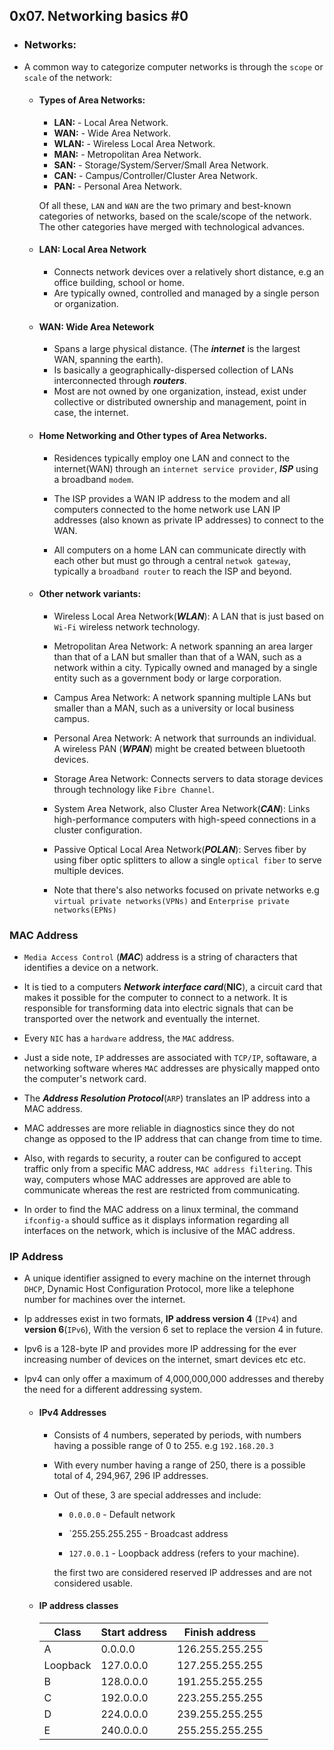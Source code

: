 ## 0x07. Networking basics #0

- ### Networks:

- A common way to categorize computer networks is through the `scope` or `scale` of the network:

	- #### Types of Area Networks:

		- __LAN:__ - Local Area Network.
		- __WAN:__ - Wide Area Network.
		- __WLAN:__ - Wireless Local Area Network.
		- __MAN:__ - Metropolitan Area Network.
		- __SAN:__ - Storage/System/Server/Small  Area Network.
		- __CAN:__ - Campus/Controller/Cluster Area Network.
		- __PAN:__ - Personal Area Network.

		Of all these, `LAN` and `WAN` are the two primary and best-known categories of networks, based on the scale/scope of the network. The other categories have merged with technological advances.



	- #### LAN: Local Area Network

		- Connects network devices over a relatively short distance, e.g an office building, school or home.
		- Are typically owned, controlled and managed by a single person or organization.


	- #### WAN: Wide Area Netework

		- Spans a large physical distance. (The ___internet___ is the largest WAN, spanning the earth).
		- Is basically a geographically-dispersed collection of LANs interconnected through ***routers***.
		- Most are not owned by one organization, instead, exist under collective or distributed ownership and management, point in case, the internet.



	- #### Home Networking and Other types of Area Networks.

		- Residences typically employ one LAN and connect to the internet(WAN) through an `internet service provider`, ___ISP___ using a broadband `modem`.

		- The ISP provides a WAN IP address to the modem and all computers connected to the home network use LAN IP addresses (also known as private IP addresses) to connect to the WAN.

		- All computers on a home LAN can communicate directly with each other but must go through a central `netwok gateway`, typically a `broadband router` to reach the ISP and beyond.

	- #### Other network variants:

		-  Wireless Local Area Network(___WLAN___): A LAN that is just based on `Wi-Fi` wireless network technology.

		- Metropolitan Area Network: A network spanning an area larger than that of a LAN but smaller than that of a WAN, such as a network within a city. Typically owned and managed by a single entity such as a government body or large corporation.

		- Campus Area Network: A network spanning multiple LANs but smaller than a MAN, such as a university or local business campus.

		- Personal Area Network: A network that surrounds an individual. A wireless PAN (___WPAN___) might be created between bluetooth devices.

		- Storage Area Network: Connects servers to data storage devices through technology like `Fibre Channel`.

		- System Area Network, also Cluster Area Network(___CAN___): Links high-performance computers with high-speed connections in a cluster configuration.

		- Passive Optical Local Area Network(___POLAN___): Serves fiber by using fiber optic splitters to allow a single `optical fiber` to serve multiple devices.



		- Note that there's also networks focused on private networks e.g `virtual private networks(VPNs)` and `Enterprise private networks(EPNs)`


### MAC Address

- `Media Access Control` (___MAC___) address is a string of characters that identifies a device on a network.

- It is tied to a computers ___Network interface card___(__NIC__), a circuit card that makes it possible for the computer to connect to a network. It is responsible for transforming data into electric signals that can be transported over the network and eventually the internet.

- Every `NIC` has a `hardware` address, the `MAC` address.

- Just a side note, `IP` addresses are associated with `TCP/IP`, softaware, a networking software wheres `MAC` addresses are physically mapped onto the computer's network card.

- The ___Address Resolution Protocol___(`ARP`) translates an IP address into a MAC address.

- MAC addresses are more reliable in diagnostics since they do not change as opposed to the IP address that can change from time to time.

- Also, with regards to security, a router can be configured to accept traffic only from a specific MAC address, `MAC address filtering`. This way, computers whose MAC addresses are approved are able to communicate whereas the rest are restricted from communicating.

- In order to find the MAC address on a linux terminal, the command `ifconfig-a` should suffice as it displays information regarding all interfaces on the network, which is inclusive of the MAC address.


### IP Address

- A unique identifier assigned to every machine on the internet through `DHCP`, Dynamic Host Configuration Protocol, more like a telephone number for machines over the internet.

- Ip addresses exist in two formats, __IP address version 4__ (`IPv4`) and __version 6__(`IPv6`), With the version 6 set to replace the version 4 in future.

- Ipv6 is a 128-byte IP and provides more IP addressing for the ever increasing number of devices on the internet, smart devices etc etc.

- Ipv4 can only offer a maximum of 4,000,000,000 addresses and thereby the need for a different addressing system.


	- #### IPv4 Addresses

		- Consists of 4 numbers, seperated by periods, with numbers having a possible range of 0 to 255. e.g `192.168.20.3`

		- With every number having a range of 250, there is a possible total of 4, 294,967, 296 IP addresses.

		- Out of these, 3 are special addresses and include:

			- `0.0.0.0` - Default network

			- `255.255.255.255 - Broadcast address

			- `127.0.0.1` - Loopback address (refers to your machine).

			the first two are considered reserved IP addresses and are not considered usable.



	- #### IP address classes

		 | Class    | Start address      | Finish address          |
		 |----------|--------------------|-------------------------|
		 |     A    |   0.0.0.0          |   126.255.255.255       |
		 | Loopback |   127.0.0.0        |   127.255.255.255       |
		 |     B    |   128.0.0.0        |   191.255.255.255       |
		 |     C    |   192.0.0.0        |   223.255.255.255       |
		 |     D    |   224.0.0.0        |   239.255.255.255       |
		 |     E    |   240.0.0.0        |   255.255.255.255       |
			  
